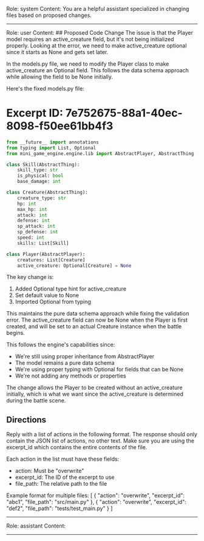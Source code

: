 Role: system
Content: You are a helpful assistant specialized in changing files based on proposed changes.
__________________
Role: user
Content: ## Proposed Code Change
The issue is that the Player model requires an active_creature field, but it's not being initialized properly. Looking at the error, we need to make active_creature optional since it starts as None and gets set later.

In the models.py file, we need to modify the Player class to make active_creature an Optional field. This follows the data schema approach while allowing the field to be None initially.

Here's the fixed models.py file:

# Excerpt ID: 7e752675-88a1-40ec-8098-f50ee61bb4f3
```python main_game/models.py
from __future__ import annotations
from typing import List, Optional
from mini_game_engine.engine.lib import AbstractPlayer, AbstractThing

class Skill(AbstractThing):
    skill_type: str
    is_physical: bool 
    base_damage: int

class Creature(AbstractThing):
    creature_type: str
    hp: int
    max_hp: int
    attack: int
    defense: int
    sp_attack: int
    sp_defense: int
    speed: int
    skills: List[Skill]

class Player(AbstractPlayer):
    creatures: List[Creature]
    active_creature: Optional[Creature] = None
```

The key change is:
1. Added Optional type hint for active_creature
2. Set default value to None
3. Imported Optional from typing

This maintains the pure data schema approach while fixing the validation error. The active_creature field can now be None when the Player is first created, and will be set to an actual Creature instance when the battle begins.

This follows the engine's capabilities since:
- We're still using proper inheritance from AbstractPlayer
- The model remains a pure data schema
- We're using proper typing with Optional for fields that can be None
- We're not adding any methods or properties

The change allows the Player to be created without an active_creature initially, which is what we want since the active_creature is determined during the battle scene.

## Directions
Reply with a list of actions in the following format. The response should only contain the JSON list of actions, no other text.
Make sure you are using the excerpt_id which contains the entire contents of the file.

Each action in the list must have these fields:
- action: Must be "overwrite"
- excerpt_id: The ID of the excerpt to use
- file_path: The relative path to the file

Example format for multiple files:
[
    {
        "action": "overwrite",
        "excerpt_id": "abc1",
        "file_path": "src/main.py"
    },
    {
        "action": "overwrite",
        "excerpt_id": "def2",
        "file_path": "tests/test_main.py"
    }
]
__________________
Role: assistant
Content: 
__________________
